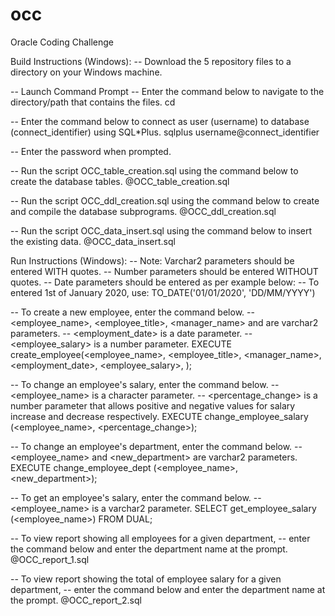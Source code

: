 # occ
Oracle Coding Challenge

Build Instructions (Windows):
-- Download the 5 repository files to a directory on your Windows machine.

-- Launch Command Prompt 
-- Enter the command below to navigate to the directory/path that contains the files.
cd <path>

-- Enter the command below to connect as user (username) to database (connect_identifier) using SQL*Plus.
sqlplus username@connect_identifier

-- Enter the password when prompted.

-- Run the script OCC_table_creation.sql using the command below to create the database tables.
@OCC_table_creation.sql

-- Run the script OCC_ddl_creation.sql using the command below to create and compile the database subprograms.
@OCC_ddl_creation.sql

-- Run the script OCC_data_insert.sql using the command below to insert the existing data.
@OCC_data_insert.sql

Run Instructions (Windows):
-- Note: Varchar2 parameters should be entered WITH quotes.
--       Number parameters should be entered WITHOUT quotes.
--       Date parameters should be entered as per example below:
--       To entered 1st of January 2020, use: TO_DATE('01/01/2020', 'DD/MM/YYYY')

-- To create a new employee, enter the command below.
-- <employee_name>, <employee_title>, <manager_name> and <department> are varchar2 parameters.
-- <employment_date> is a date parameter.
-- <employee_salary> is a number parameter.
EXECUTE create_employee(<employee_name>, <employee_title>, <manager_name>, <employment_date>, <employee_salary>, <department>);

-- To change an employee's salary, enter the command below.
-- <employee_name> is a character parameter.
-- <percentage_change> is a number parameter that allows positive and negative values for salary increase and decrease respectively.
EXECUTE change_employee_salary (<employee_name>, <percentage_change>);

-- To change an employee's department, enter the command below.
-- <employee_name> and <new_department> are varchar2 parameters.
EXECUTE change_employee_dept (<employee_name>, <new_department>);

-- To get an employee's salary, enter the command below.
-- <employee_name> is a varchar2 parameter.
SELECT get_employee_salary (<employee_name>) FROM DUAL;

-- To view report showing all employees for a given department,
-- enter the command below and enter the department name at the prompt.
@OCC_report_1.sql

-- To view report showing the total of employee salary for a given department, 
-- enter the command below and enter the department name at the prompt.
@OCC_report_2.sql
